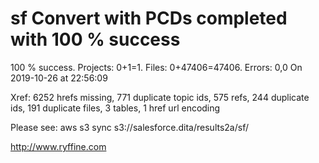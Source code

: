 # sf Convert with PCDs completed with 100 % success

100 % success. Projects: 0+1=1.  Files: 0+47406=47406. Errors: 0,0  On 2019-10-26 at 22:56:09

Xref: 6252 hrefs missing, 771 duplicate topic ids, 575 refs, 244 duplicate ids, 191 duplicate files, 3 tables, 1 href url encoding

Please see: aws s3 sync s3://salesforce.dita/results2a/sf/

http://www.ryffine.com
